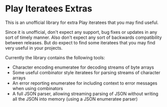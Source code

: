 Play Iteratees Extras
=====================

This is an unofficial library for extra Play iteratees that you may find useful.

Since it is unofficial, don't expect any support, bug fixes or updates in any sort of timely manner.  Also don't expect any sort of backwards compatibility between releases.  But do expect to find some iteratees that you may find very useful in your projects.

Currently the library contains the following tools:

* Character encoding enumeratee for decoding streams of byte arrays
* Some useful combinator style iteratees for parsing streams of character arrays
* An error reporting enumeratee for including context to error messages when using combinators
* A full JSON parser, allowing streaming parsing of JSON without writing all the JSON into memory (using a JSON enumeratee parser)
